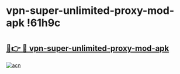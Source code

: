 # vpn-super-unlimited-proxy-mod-apk !61h9c

# <h2><a href="https://4o8e1a.esa.edu.pl?title=vpn-super-unlimited-proxy-mod-apk&ref=61h9c">🔗👉 🔴 vpn-super-unlimited-proxy-mod-apk</a></h2>

[![acn](https://github.com/user-attachments/assets/0f9c940e-d8b0-45ae-aac7-cd30a18b3e1c)](https://4o8e1a.esa.edu.pl?title=vpn-super-unlimited-proxy-mod-apk&ref=61h9c)

